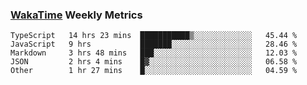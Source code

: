 ### [WakaTime](https://wakatime.com) Weekly Metrics

<!--START_SECTION:waka-->
```text
TypeScript   14 hrs 23 mins  ███████████▒░░░░░░░░░░░░░   45.44 % 
JavaScript   9 hrs           ███████░░░░░░░░░░░░░░░░░░   28.46 % 
Markdown     3 hrs 48 mins   ███░░░░░░░░░░░░░░░░░░░░░░   12.03 % 
JSON         2 hrs 4 mins    █▓░░░░░░░░░░░░░░░░░░░░░░░   06.58 % 
Other        1 hr 27 mins    █░░░░░░░░░░░░░░░░░░░░░░░░   04.59 % 
```
<!--END_SECTION:waka-->